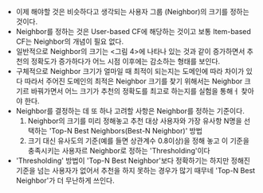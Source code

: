 * 이제 해야할 것은 비슷하다고 생각되는 사용자 그룹 (Neighbor)의 크기를 정하는 것이다.
* Neighbor를 정하는 것은 User-based CF에 해당하는 것이고 보통 Item-based CF는 Neighbor의 개념이 필요 없다.
* 일반적으로 Neighbor의 크기는 <그림 4>에 나타나 있는 것과 같이 증가하면서 추천의 정확도가 증가하다가 어느 시점 이후에는 감소하는 형태를 보인다.
* 구체적으로 Neighbor 크기가 얼마일 때 최적이 되는지는 도메인에 따라 차이가 있다 따라서 주어진 도메인의 최적은 Neighbor 크기를 찾기 위해서는 Neighbor 크기르 바꿔가면서 어느 크기가 추천의 정확도를 최고로 하는지를 실험을 통해ㅓ 찾아야 한다.
* Neighbor를 결정하는 데 또 하나 고려할 사항은 Neighbor를 정하는 기준이다.
  1. Neighbor의 크기를 미리 정해놓고 추천 대상 사용자와 가장 유사항 N명을 선택하는 'Top-N Best Neighbors(Best-N Neighbor)' 방법
  2. 크기 대신 유사도의 기준(예를 들면 상관계수 0.8이상)을 정해 놓고 이 기준을 충족시키는 사용자르 Neighbor로 정하는 'Thresholding'이다
* 'Thresholding' 방법이 'Top-N Best Neighbor'보다 정확하기는 하지만 정해진 기준을 넘는 사용자가 없어서 추천을 하지 못하는 경우가 많기 때무네 'Top-N Best Neighbor'가 더 무난하게 쓰인다.
